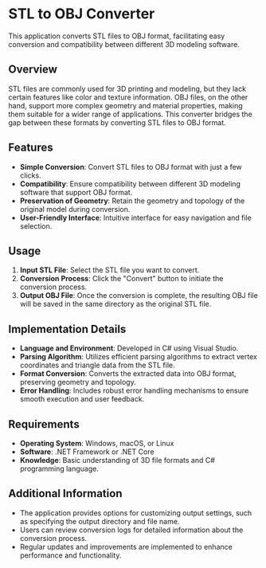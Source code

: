 # STL to OBJ Converter

This application converts STL files to OBJ format, facilitating easy conversion and compatibility between different 3D modeling software.

## Overview

STL files are commonly used for 3D printing and modeling, but they lack certain features like color and texture information. OBJ files, on the other hand, support more complex geometry and material properties, making them suitable for a wider range of applications. This converter bridges the gap between these formats by converting STL files to OBJ format.

## Features

- **Simple Conversion**: Convert STL files to OBJ format with just a few clicks.
- **Compatibility**: Ensure compatibility between different 3D modeling software that support OBJ format.
- **Preservation of Geometry**: Retain the geometry and topology of the original model during conversion.
- **User-Friendly Interface**: Intuitive interface for easy navigation and file selection.

## Usage

1. **Input STL File**: Select the STL file you want to convert.
2. **Conversion Process**: Click the "Convert" button to initiate the conversion process.
3. **Output OBJ File**: Once the conversion is complete, the resulting OBJ file will be saved in the same directory as the original STL file.

## Implementation Details

- **Language and Environment**: Developed in C# using Visual Studio.
- **Parsing Algorithm**: Utilizes efficient parsing algorithms to extract vertex coordinates and triangle data from the STL file.
- **Format Conversion**: Converts the extracted data into OBJ format, preserving geometry and topology.
- **Error Handling**: Includes robust error handling mechanisms to ensure smooth execution and user feedback.

## Requirements

- **Operating System**: Windows, macOS, or Linux
- **Software**: .NET Framework or .NET Core
- **Knowledge**: Basic understanding of 3D file formats and C# programming language.

## Additional Information

- The application provides options for customizing output settings, such as specifying the output directory and file name.
- Users can review conversion logs for detailed information about the conversion process.
- Regular updates and improvements are implemented to enhance performance and functionality.
